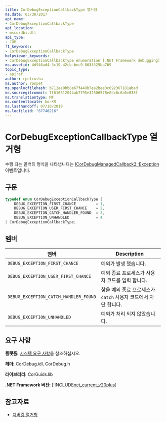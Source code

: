 ```yaml
---
title: CorDebugExceptionCallbackType 열거형
ms.date: 03/30/2017
api_name:
- CorDebugExceptionCallbackType
api_location:
- mscordbi.dll
api_type:
- COM
f1_keywords:
- CorDebugExceptionCallbackType
helpviewer_keywords:
- CorDebugExceptionCallbackType enumeration [.NET Framework debugging]
ms.assetid: 4d946ad4-3c19-42cb-bec9-8633325ba769
topic_type:
- apiref
author: rpetrusha
ms.author: ronpet
ms.openlocfilehash: b712ee0bb8e67f448b7ea2bee3c092367181abad
ms.sourcegitcommit: 7f616512044ab7795e32806578e8dc0c6a0e038f
ms.translationtype: MT
ms.contentlocale: ko-KR
ms.lasthandoff: 07/10/2019
ms.locfileid: "67740216"
---
```

# <a name="cordebugexceptioncallbacktype-enumeration"></a>CorDebugExceptionCallbackType 열거형
수행 되는 콜백의 형식을 나타냅니다는 [ICorDebugManagedCallback2::Exception](../../../../docs/framework/unmanaged-api/debugging/icordebugmanagedcallback2-exception-method.md) 이벤트입니다.  
  
## <a name="syntax"></a>구문  
  
```cpp  
typedef enum CorDebugExceptionCallbackType {  
    DEBUG_EXCEPTION_FIRST_CHANCE         = 1,  
    DEBUG_EXCEPTION_USER_FIRST_CHANCE    = 2,  
    DEBUG_EXCEPTION_CATCH_HANDLER_FOUND  = 3,  
    DEBUG_EXCEPTION_UNHANDLED            = 4  
} CorDebugExceptionCallbackType;  
```  
  
## <a name="members"></a>멤버  
  
|멤버|Description|  
|------------|-----------------|  
|`DEBUG_EXCEPTION_FIRST_CHANCE`|예외가 발생 했습니다.|  
|`DEBUG_EXCEPTION_USER_FIRST_CHANCE`|예외 종료 프로세스가 사용자 코드를 입력 합니다.|  
|`DEBUG_EXCEPTION_CATCH_HANDLER_FOUND`|찾을 예외 종료 프로세스가 `catch` 사용자 코드에서 차단 합니다.|  
|`DEBUG_EXCEPTION_UNHANDLED`|예외가 처리 되지 않았습니다.|  
  
## <a name="requirements"></a>요구 사항  
 **플랫폼:** [시스템 요구 사항](../../../../docs/framework/get-started/system-requirements.md)을 참조하십시오.  
  
 **헤더:** CorDebug.idl, CorDebug.h  
  
 **라이브러리:** CorGuids.lib  
  
 **.NET Framework 버전:** [!INCLUDE[net_current_v20plus](../../../../includes/net-current-v20plus-md.md)]  
  
## <a name="see-also"></a>참고자료

- [디버깅 열거형](../../../../docs/framework/unmanaged-api/debugging/debugging-enumerations.md)
